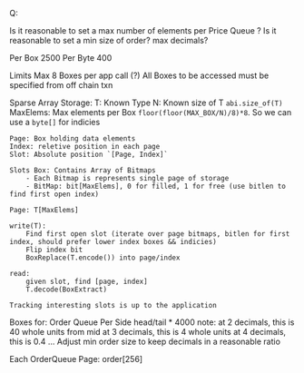 Q:

Is it reasonable to set a max number of elements per Price Queue ? 
Is it reasonable to set a min size of order? max decimals?


Per Box 2500
Per Byte 400


Limits
    Max 8 Boxes per app call (?)
    All Boxes to be accessed must be specified from off chain txn 


Sparse Array Storage:
    T: Known Type
    N: Known size of T  `abi.size_of(T)`
    MaxElems: Max elements per Box `floor(floor(MAX_BOX/N)/8)*8`. So we can use a `byte[]` for indicies 

    Page: Box holding data elements
    Index: reletive position in each page
    Slot: Absolute position `[Page, Index]`

    Slots Box: Contains Array of Bitmaps
        - Each Bitmap is represents single page of storage 
        - BitMap: bit[MaxElems], 0 for filled, 1 for free (use bitlen to find first open index)

    Page: T[MaxElems] 

    write(T):
        Find first open slot (iterate over page bitmaps, bitlen for first index, should prefer lower index boxes && indicies)
        Flip index bit
        BoxReplace(T.encode()) into page/index

    read:
        given slot, find [page, index]
        T.decode(BoxExtract)

    Tracking interesting slots is up to the application



Boxes for:
    Order Queue Per Side
        head/tail * 4000
        note: 
            at 2 decimals, this is 40 whole units from mid
            at 3 decimals, this is 4 whole units
            at 4 decimals, this is 0.4
            ...
            Adjust min order size to keep decimals in a reasonable ratio


Each OrderQueue Page:
    order[256]
